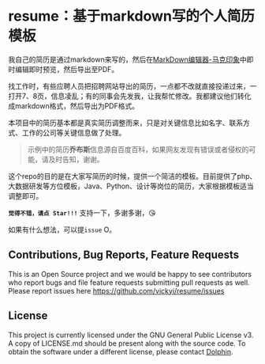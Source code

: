 # resume：基于markdown写的个人简历模板

我自己的简历是通过markdown来写的，然后在[MarkDown编辑器-马克印象](https://maxiang.io/)中即时编辑即时预览，然后导出至PDF。

找工作时，有些应聘人员把招聘网站导出的简历，一点都不改就直接投递过来，一打开7、8页，信息凌乱；有的同事会先发我，让我帮忙修改。我都建议他们转化成markdown格式，然后导出为PDF格式。

本项目中的简历基本都是真实简历调整而来，只是对关键信息比如名字、联系方式、工作的公司等关键信息做了处理。

> 示例中的简历**乔布斯**信息源自百度百科，如果网友发现有错误或者侵权的可能，请及时告知，谢谢。

这个repo的目的是在大家写简历的时候，提供一个简洁的模板。目前提供了php、大数据研发等方位模板，Java、Python、设计等岗位的简历，大家根据模板适当调整即可。

**`觉得不错，请点 Star!!!`** 支持一下，多谢多谢，😘

如果有什么想法，可以提`issue` O。

## Contributions, Bug Reports, Feature Requests

This is an Open Source project and we would be happy to see contributors who report bugs and file feature requests
submitting pull requests as well. Please report issues here https://github.com/vickyi/resume/issues

## License

This project is currently licensed under the GNU General Public License v3. A copy of LICENSE.md should be present
along with the source code. To obtain the software under a different license, please contact [Dolphin](dolphinzhang@gmail.com).
